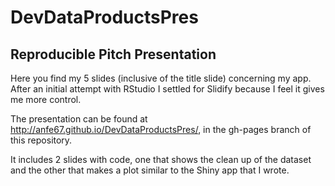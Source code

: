 # DevDataProductsPres

## Reproducible Pitch Presentation

Here you find my 5 slides (inclusive of the title slide) concerning my app. After an initial attempt with RStudio 
I settled for Slidify because I feel it gives me more control.

The presentation can be found at http://anfe67.github.io/DevDataProductsPres/, in the gh-pages branch of this repository. 

It includes 2 slides with code, one that shows the clean up of the dataset and the other that makes a plot similar to the 
Shiny app that I wrote. 
